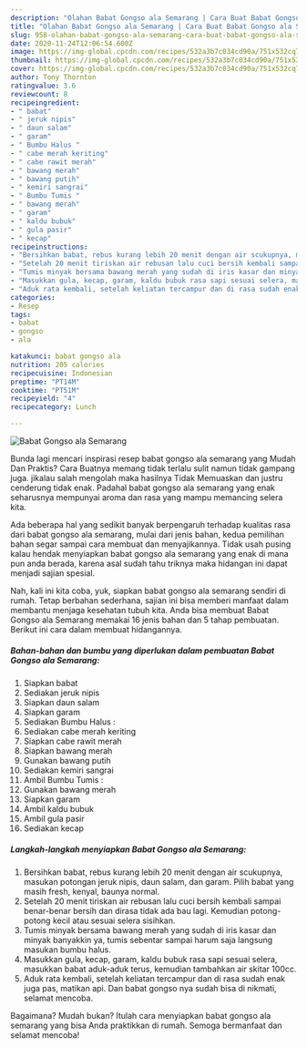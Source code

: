 ```yaml
---
description: "Olahan Babat Gongso ala Semarang | Cara Buat Babat Gongso ala Semarang Yang Sedap"
title: "Olahan Babat Gongso ala Semarang | Cara Buat Babat Gongso ala Semarang Yang Sedap"
slug: 958-olahan-babat-gongso-ala-semarang-cara-buat-babat-gongso-ala-semarang-yang-sedap
date: 2020-11-24T12:06:54.600Z
image: https://img-global.cpcdn.com/recipes/532a3b7c034cd90a/751x532cq70/babat-gongso-ala-semarang-foto-resep-utama.jpg
thumbnail: https://img-global.cpcdn.com/recipes/532a3b7c034cd90a/751x532cq70/babat-gongso-ala-semarang-foto-resep-utama.jpg
cover: https://img-global.cpcdn.com/recipes/532a3b7c034cd90a/751x532cq70/babat-gongso-ala-semarang-foto-resep-utama.jpg
author: Tony Thornton
ratingvalue: 3.6
reviewcount: 8
recipeingredient:
- " babat"
- " jeruk nipis"
- " daun salam"
- " garam"
- " Bumbu Halus "
- " cabe merah keriting"
- " cabe rawit merah"
- " bawang merah"
- " bawang putih"
- " kemiri sangrai"
- " Bumbu Tumis "
- " bawang merah"
- " garam"
- " kaldu bubuk"
- " gula pasir"
- " kecap"
recipeinstructions:
- "Bersihkan babat, rebus kurang lebih 20 menit dengan air scukupnya, masukan potongan jeruk nipis, daun salam, dan garam. Pilih babat yang masih fresh, kenyal, baunya normal."
- "Setelah 20 menit tiriskan air rebusan lalu cuci bersih kembali sampai benar-benar bersih dan dirasa tidak ada bau lagi. Kemudian potong-potong kecil atau sesuai selera sisihkan."
- "Tumis minyak bersama bawang merah yang sudah di iris kasar dan minyak banyakkin ya, tumis sebentar sampai harum saja langsung masukan bumbu halus."
- "Masukkan gula, kecap, garam, kaldu bubuk rasa sapi sesuai selera, masukkan babat aduk-aduk terus, kemudian tambahkan air skitar 100cc."
- "Aduk rata kembali, setelah keliatan tercampur dan di rasa sudah enak juga pas, matikan api. Dan babat gongso nya sudah bisa di nikmati, selamat mencoba."
categories:
- Resep
tags:
- babat
- gongso
- ala

katakunci: babat gongso ala 
nutrition: 205 calories
recipecuisine: Indonesian
preptime: "PT14M"
cooktime: "PT51M"
recipeyield: "4"
recipecategory: Lunch

---
```



![Babat Gongso ala Semarang](https://img-global.cpcdn.com/recipes/532a3b7c034cd90a/751x532cq70/babat-gongso-ala-semarang-foto-resep-utama.jpg)

Bunda lagi mencari inspirasi resep babat gongso ala semarang yang Mudah Dan Praktis? Cara Buatnya memang tidak terlalu sulit namun tidak gampang juga. jikalau salah mengolah maka hasilnya Tidak Memuaskan dan justru cenderung tidak enak. Padahal babat gongso ala semarang yang enak seharusnya mempunyai aroma dan rasa yang mampu memancing selera kita.



Ada beberapa hal yang sedikit banyak berpengaruh terhadap kualitas rasa dari babat gongso ala semarang, mulai dari jenis bahan, kedua pemilihan bahan segar sampai cara membuat dan menyajikannya. Tidak usah pusing kalau hendak menyiapkan babat gongso ala semarang yang enak di mana pun anda berada, karena asal sudah tahu triknya maka hidangan ini dapat menjadi sajian spesial.


Nah, kali ini kita coba, yuk, siapkan babat gongso ala semarang sendiri di rumah. Tetap berbahan sederhana, sajian ini bisa memberi manfaat dalam membantu menjaga kesehatan tubuh kita. Anda bisa membuat Babat Gongso ala Semarang memakai 16 jenis bahan dan 5 tahap pembuatan. Berikut ini cara dalam membuat hidangannya.

<!--inarticleads1-->

##### Bahan-bahan dan bumbu yang diperlukan dalam pembuatan Babat Gongso ala Semarang:

1. Siapkan  babat
1. Sediakan  jeruk nipis
1. Siapkan  daun salam
1. Siapkan  garam
1. Sediakan  Bumbu Halus :
1. Sediakan  cabe merah keriting
1. Siapkan  cabe rawit merah
1. Siapkan  bawang merah
1. Gunakan  bawang putih
1. Sediakan  kemiri sangrai
1. Ambil  Bumbu Tumis :
1. Gunakan  bawang merah
1. Siapkan  garam
1. Ambil  kaldu bubuk
1. Ambil  gula pasir
1. Sediakan  kecap




<!--inarticleads2-->

##### Langkah-langkah menyiapkan Babat Gongso ala Semarang:

1. Bersihkan babat, rebus kurang lebih 20 menit dengan air scukupnya, masukan potongan jeruk nipis, daun salam, dan garam. Pilih babat yang masih fresh, kenyal, baunya normal.
1. Setelah 20 menit tiriskan air rebusan lalu cuci bersih kembali sampai benar-benar bersih dan dirasa tidak ada bau lagi. Kemudian potong-potong kecil atau sesuai selera sisihkan.
1. Tumis minyak bersama bawang merah yang sudah di iris kasar dan minyak banyakkin ya, tumis sebentar sampai harum saja langsung masukan bumbu halus.
1. Masukkan gula, kecap, garam, kaldu bubuk rasa sapi sesuai selera, masukkan babat aduk-aduk terus, kemudian tambahkan air skitar 100cc.
1. Aduk rata kembali, setelah keliatan tercampur dan di rasa sudah enak juga pas, matikan api. Dan babat gongso nya sudah bisa di nikmati, selamat mencoba.




Bagaimana? Mudah bukan? Itulah cara menyiapkan babat gongso ala semarang yang bisa Anda praktikkan di rumah. Semoga bermanfaat dan selamat mencoba!
